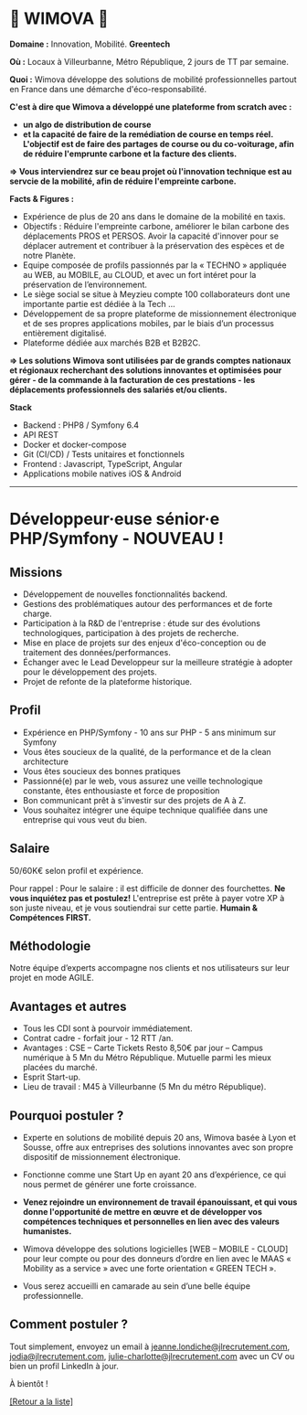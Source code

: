 # 🚖 WIMOVA 🚖

**Domaine :** Innovation, Mobilité. **Greentech**

**Où :** Locaux à Villeurbanne, Métro République, 2 jours de TT par semaine.

**Quoi :** Wimova développe des solutions de mobilité professionnelles partout en France dans une démarche d'éco-responsabilité.

**C'est à dire que Wimova a développé une plateforme from scratch avec :**
* **un algo de distribution de course**
* **et la capacité de faire de la remédiation de course en temps réel.
L'objectif est de faire des partages de course ou du co-voiturage, afin de réduire l'emprunte carbone et la facture des clients.**

**=> Vous interviendrez sur ce beau projet où l'innovation technique est au servcie de la mobilité, afin de réduire l'empreinte carbone.**

**Facts & Figures :**

* Expérience de plus de 20 ans dans le domaine de la mobilité en taxis.
* Objectifs : Réduire l'empreinte carbone, améliorer le bilan carbone des déplacements PROS et PERSOS. Avoir la capacité d'innover pour se déplacer autrement et contribuer à la préservation des espèces et de notre Planète.
* Equipe composée de profils passionnés par la « TECHNO » appliquée au WEB, au MOBILE, au CLOUD, et avec un fort intéret pour la préservation de l’environnement. 
* Le siège social se situe à Meyzieu compte 100 collaborateurs dont une importante partie est dédiée à la Tech ...
* Développement de sa propre plateforme de missionnement électronique et de ses propres applications mobiles, par le biais d’un processus entièrement digitalisé.
* Plateforme dédiée aux marchés B2B et B2B2C.

**=> Les solutions Wimova sont utilisées par de grands comptes nationaux et régionaux recherchant des solutions innovantes et optimisées pour gérer - de la commande à la facturation de ces prestations - les déplacements professionnels des salariés et/ou clients.**

**Stack**

* Backend : PHP8 / Symfony 6.4
* API REST
* Docker et docker-compose
* Git (CI/CD) / Tests unitaires et fonctionnels
* Frontend : Javascript, TypeScript, Angular
* Applications mobile natives iOS & Android

----

# Développeur·euse sénior·e PHP/Symfony - NOUVEAU !

## Missions

* Développement de nouvelles fonctionnalités backend.
* Gestions des problématiques autour des performances et de forte charge.
* Participation à la R&D de l'entreprise : étude sur des évolutions technologiques, participation à des projets de recherche.
* Mise en place de projets sur des enjeux d'éco-conception ou de traitement des données/performances.
* Échanger avec le Lead Developpeur sur la meilleure stratégie à adopter pour le développement des projets.
* Projet de refonte de la plateforme historique. 

## Profil

* Expérience en PHP/Symfony - 10 ans sur PHP - 5 ans minimum sur Symfony
* Vous êtes soucieux de la qualité, de la performance et de la clean architecture
* Vous êtes soucieux des bonnes pratiques
* Passionné(e) par le web, vous assurez une veille technologique constante, êtes enthousiaste et force de proposition
* Bon communicant prêt à s'investir sur des projets de A à Z.
* Vous souhaitez intégrer une équipe technique qualifiée dans une entreprise qui vous veut du bien.

## Salaire

50/60K€ selon profil et expérience. 

Pour rappel : Pour le salaire : il est difficile de donner des fourchettes. **Ne vous inquiétez pas et postulez!** L'entreprise est prête à payer votre XP à son juste niveau, et je vous soutiendrai sur cette partie. **Humain & Compétences FIRST.**

## Méthodologie

Notre équipe d’experts accompagne nos clients et nos utilisateurs sur leur projet en mode AGILE.

## Avantages et autres

* Tous les CDI sont à pourvoir immédiatement.
* Contrat cadre - forfait jour - 12 RTT /an.
* Avantages : CSE – Carte Tickets Resto 8,50€ par jour – Campus numérique à 5 Mn du Métro République. Mutuelle parmi les mieux placées du marché. 
* Esprit Start-up.
* Lieu de travail : M45 à Villeurbanne (5 Mn du métro République).

## Pourquoi postuler ?

* Experte en solutions de mobilité depuis 20 ans, Wimova basée à Lyon et Sousse, offre aux entreprises des solutions innovantes avec son propre dispositif de missionnement électronique.
* Fonctionne comme une Start Up en ayant 20 ans d’expérience, ce qui nous permet de générer une forte croissance.

* **Venez rejoindre un environnement de travail épanouissant, et qui vous donne l'opportunité de mettre en œuvre et de développer vos compétences techniques et personnelles en lien avec des valeurs humanistes.**

* Wimova développe des solutions logicielles [WEB – MOBILE - CLOUD] pour leur compte ou pour des donneurs d’ordre en lien avec le MAAS « Mobility as a service » avec une forte orientation « GREEN TECH ».

* Vous serez accueilli en camarade au sein d’une belle équipe professionnelle.

## Comment postuler ?

Tout simplement, envoyez un email à jeanne.londiche@jlrecrutement.com, jodia@jlrecrutement.com, julie-charlotte@jlrecrutement.com avec un CV ou bien un profil LinkedIn à jour.

À bientôt !

<a href="https://github.com/jlondiche/job-board-php/blob/master/README.md">[Retour a la liste]</a>